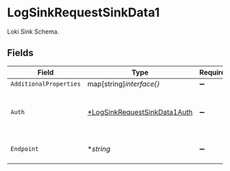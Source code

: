 # LogSinkRequestSinkData1

Loki Sink Schema.


## Fields

| Field                                                                              | Type                                                                               | Required                                                                           | Description                                                                        | Example                                                                            |
| ---------------------------------------------------------------------------------- | ---------------------------------------------------------------------------------- | ---------------------------------------------------------------------------------- | ---------------------------------------------------------------------------------- | ---------------------------------------------------------------------------------- |
| `AdditionalProperties`                                                             | map[string]*interface{}*                                                           | :heavy_minus_sign:                                                                 | N/A                                                                                |                                                                                    |
| `Auth`                                                                             | [*LogSinkRequestSinkData1Auth](../../models/shared/logsinkrequestsinkdata1auth.md) | :heavy_minus_sign:                                                                 | Object containing authentication data for the log sink.                            |                                                                                    |
| `Endpoint`                                                                         | **string*                                                                          | :heavy_minus_sign:                                                                 | The endpoint of the Loki log sink.                                                 | https://logs.example.com                                                           |